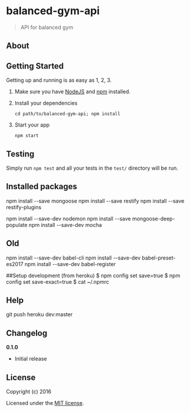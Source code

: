 # balanced-gym-api

> API for balanced gym

## About

## Getting Started

Getting up and running is as easy as 1, 2, 3.

1. Make sure you have [NodeJS](https://nodejs.org/) and [npm](https://www.npmjs.com/) installed.
2. Install your dependencies

    ```
    cd path/to/balanced-gym-api; npm install
    ```

3. Start your app

    ```
    npm start
    ```

## Testing

Simply run `npm test` and all your tests in the `test/` directory will be run.

## Installed packages
npm install --save mongoose
npm install --save restify
npm install --save restify-plugins

npm install --save-dev nodemon
npm install --save mongoose-deep-populate
npm install --save-dev mocha



## Old
npm install --save-dev babel-cli
npm install --save-dev babel-preset-es2017
npm install --save-dev babel-register

##Setup development
(from heroku)
$ npm config set save=true
$ npm config set save-exact=true
$ cat ~/.npmrc 

## Help
git push heroku dev:master
## Changelog

__0.1.0__

- Initial release

## License

Copyright (c) 2016

Licensed under the [MIT license](LICENSE).
